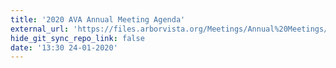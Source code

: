 ```yaml
---
title: '2020 AVA Annual Meeting Agenda'
external_url: 'https://files.arborvista.org/Meetings/Annual%20Meetings/2020%20Arbor%20Vista%20Annual%20Meeting%20Agenda.pdf'
hide_git_sync_repo_link: false
date: '13:30 24-01-2020'
---
```


